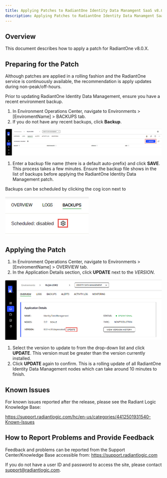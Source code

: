 ```yaml
---
title: Applying Patches to RadiantOne Identity Data Manamgent SaaS v8.0
description: Applying Patches to RadiantOne Identity Data Manamgent SaaS v8.0
---
```


## Overview

This document describes how to apply a patch for RadiantOne v8.0.X.  

## Preparing for the Patch

Although patches are applied in a rolling fashion and the RadiantOne service is continuously available, the recommendation is apply updates during non-peak/off-hours.

Prior to updating RadiantOne Identity Data Management, ensure you have a recent environment backup.

1. In Environment Operations Center, navigate to Environments > [EnviromentName] > BACKUPS tab.
1. If you do not have any recent backups, click **Backup**.

 ![Create a Backup](Media/backup-env.jpg)

1. Enter a backup file name (there is a default auto-prefix) and click **SAVE**. This process takes a few minutes. Ensure the backup file shows in the list of backups before applying the RadiantOne Identity Data Management patch.

Backups can be scheduled by clicking the cog icon next to 

![Scheduling Backups](Media/schedule-backups.jpg)

## Applying the Patch 

1. In Environment Operations Center, navigate to Environments > [EnviromentName] > OVERVIEW tab.
1. In the Application Details section, click **UPDATE** next to the *VERSION*.

 ![Apply Patch](Media/apply-patch.jpg)

1. Select the version to update to from the drop-down list and click **UPDATE**. This version must be greater than the version currently installed.
1. Click **UPDATE** again to confirm. This is a rolling update of all RadiantOne Identity Data Management nodes which can take around 10 minutes to finish. 


## Known Issues 

For known issues reported after the release, please see the Radiant Logic Knowledge Base: 

https://support.radiantlogic.com/hc/en-us/categories/4412501931540-Known-Issues  


## How to Report Problems and Provide Feedback 

Feedback and problems can be reported from the Support Center/Knowledge Base accessible from: https://support.radiantlogic.com  

If you do not have a user ID and password to access the site, please contact support@radiantlogic.com. 
